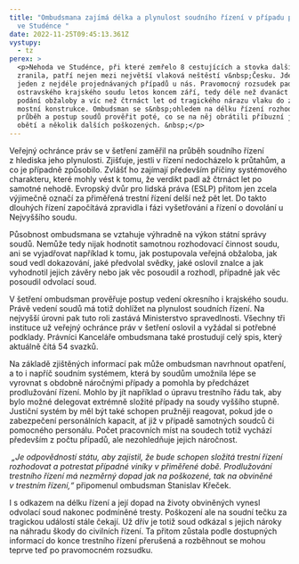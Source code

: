 ```yaml
---
title: "Ombudsmana zajímá délka a plynulost soudního řízení v případu pádu mostu
  ve Studénce "
date: 2022-11-25T09:45:13.361Z
vystupy:
  - tz
perex: >
  <p>Nehoda ve Studénce, při které zemřelo 8 cestujících a stovka dalších se
  zranila, patří nejen mezi největší vlaková neštěstí v&nbsp;Česku. Jde také o
  jeden z nejdéle projednávaných případů u nás. Pravomocný rozsudek padl u
  ostravského krajského soudu letos koncem září, tedy déle než dvanáct let po
  podání obžaloby a víc než čtrnáct let od tragického nárazu vlaku do zřícené
  mostní konstrukce. Ombudsman se s&nbsp;ohledem na délku řízení rozhodl jeho
  průběh a postup soudů prověřit poté, co se na něj obrátili příbuzní jedné z
  obětí a několik dalších poškozených. &nbsp;</p>
---
```

<p>Veřejný ochránce práv se v šetření zaměřil na průběh soudního řízení z&nbsp;hlediska jeho plynulosti. Zjišťuje, jestli v&nbsp;řízení nedocházelo k&nbsp;průtahům, a co je případně způsobilo. Zvlášť ho zajímají především příčiny systémového charakteru, které mohly vést k&nbsp;tomu, že verdikt padl až čtrnáct let po samotné nehodě. Evropský dvůr pro lidská práva (ESLP) přitom jen zcela výjimečně označí za přiměřená trestní řízení delší než pět let. Do takto dlouhých řízení započítává zpravidla i fázi vyšetřování a řízení o dovolání u Nejvyššího soudu.</p>

<p>Působnost ombudsmana se vztahuje výhradně na výkon státní správy soudů. Nemůže tedy nijak hodnotit samotnou rozhodovací činnost soudu, ani se vyjadřovat například k&nbsp;tomu, jak postupovala veřejná obžaloba, jak soud vedl dokazování, jaké předvolal svědky, jaké oslovil znalce a jak vyhodnotil jejich závěry nebo jak věc posoudil a rozhodl, případně jak věc posoudil odvolací soud.</p>

<p>V&nbsp;šetření ombudsman prověřuje postup vedení okresního i krajského soudu. Právě vedení soudů má totiž dohlížet na plynulost soudních řízení. Na nejvyšší úrovni pak tuto roli zastává Ministerstvo spravedlnosti. Všechny tři instituce už veřejný ochránce práv v&nbsp;šetření oslovil a vyžádal si potřebné podklady. Právníci Kanceláře ombudsmana také prostudují celý spis, který aktuálně čítá 54 svazků.</p>

<p>Na základě zjištěných informací pak může ombudsman navrhnout opatření, a to i napříč soudním systémem, která by soudům umožnila lépe se vyrovnat s&nbsp;obdobně náročnými případy a pomohla by předcházet prodlužování řízení. Mohlo by jít například o úpravu trestního řádu tak, aby bylo možné delegovat extrémně složité případy na soudy vyššího stupně. Justiční systém by měl být také schopen pružněji reagovat, pokud jde o zabezpečení personálních kapacit, ať již v&nbsp;případě samotných soudců či pomocného personálu. Počet pracovních míst na soudech totiž vychází především z&nbsp;počtu případů, ale nezohledňuje jejich náročnost.</p>

<p><em>&nbsp;&bdquo;Je odpovědností státu, aby zajistil, že bude schopen složitá trestní řízení rozhodovat a potrestat případné viníky v&nbsp;přiměřené době. Prodlužování trestního řízení má nezměrný dopad jak na poškozené, tak na obviněné v&nbsp;trestním řízení,&ldquo;</em> připomenul ombudsman Stanislav Křeček.</p>

<p>I s&nbsp;odkazem na délku řízení a její dopad na životy obviněných vynesl odvolací soud nakonec podmíněné tresty. Poškození ale na soudní tečku za tragickou událostí stále čekají. Už dřív je totiž soud odkázal s jejich&nbsp;nároky na náhradu škody do civilních řízení. Ta přitom zůstala podle dostupných informací do konce trestního řízení přerušená a rozběhnout se mohou teprve teď po pravomocném rozsudku.</p>
